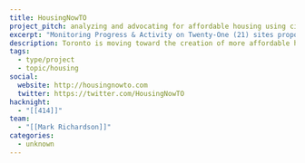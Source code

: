 ```yaml
---
title: HousingNowTO
project_pitch: analyzing and advocating for affordable housing using civic tech and open data
excerpt: "Monitoring Progress & Activity on Twenty-One (21) sites proposed under the Mayor's #HousingNow plan for creating new Affordable-Rental units"
description: Toronto is moving toward the creation of more affordable housing through the identification of 21 city-owned surplus property sites that could be used to build a range of lower-cost homes.
tags:
  - type/project
  - topic/housing
social:
  website: http://housingnowto.com
  twitter: https://twitter.com/HousingNowTO
hacknight:
  - "[[414]]"
team:
  - "[[Mark Richardson]]"
categories:
  - unknown
---
```

